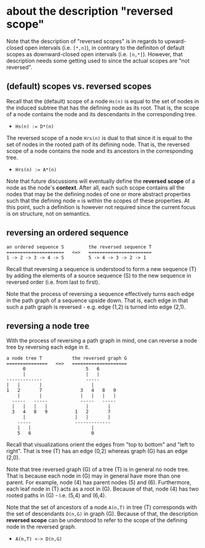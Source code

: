 
<!-- ======================================================================= -->
# about the description "reversed scope"

Note that the description of "reversed scopes" is in regards to upward-closed
open intervals (i.e. `[*,n]`), in contrary to the definiton of default scopes
as downward-closed open intervals (i.e. `[n,*]`). However, that description
needs some getting used to since the actual scopes are "not reversed".

<!-- ======================================================================= -->
## (default) scopes vs. reversed scopes

Recall that the (default) scope of a node `Hs(n)` is equal to the set of nodes
in the induced subtree that has the defining node as its root. That is, the
scope of a node contains the node and its descendants in the corresponding
tree.

* `Hs(n) := D*(n)`

The reversed scope of a node `Hrs(n)` is dual to that since it is equal to the
set of nodes in the rooted path of its defining node. That is, the reversed
scope of a node contains the node and its ancestors in the corresponding tree.

* `Hrs(n) := A*(n)`

Note that future discussions will eventually define the **reversed scope** of
a node as the node's **context**. After all, each such scope contains all the
nodes that may be the defining nodes of one or more abstract properties such
that the defining node `n` is within the scopes of these properties. At this
point, such a definition is however not required since the current focus is
on structure, not on semantics.

<!-- ======================================================================= -->
## reversing an ordered sequence

```
an ordered sequence S         the reversed sequence T
=====================   <=>   =======================
1 -> 2 -> 3 -> 4 -> 5         5 -> 4 -> 3 -> 2 -> 1
```

Recall that reversing a sequence is understood to form a new sequence (T) by
adding the elements of a source sequence (S) to the new sequence in reversed
order (i.e. from last to first).

Note that the process of reversing a sequence effectively turns each edge in
the path graph of a sequence upside down. That is, each edge in that such a
path graph is reversed - e.g. edge (1,2) is turned into edge (2,1).

<!-- ======================================================================= -->
## reversing a node tree

With the process of reversing a path graph in mind, one can reverse a node tree
by reversing each edge in it.

```
a node tree T           the reversed graph G
===============   <=>   ====================
      0                      5   6
      |                      |   |
-------------                -----
|   |       |                  |
1   2       7              3   4   8   9
    |       |              |   |   |   |
  -----   -----            -----   -----
  |   |   |   |              |       |
  3   4   8   9          1   2       7
      |                  |   |       |
    -----                -------------
    |   |                      |
    5   6                      0
```

Recall that visualizations orient the edges from "top to bottom" and "left to
right". That is tree (T) has an edge (0,2) whereas graph (G) has an edge (2,0).

Note that tree reversed graph (G) of a tree (T) is in general no node tree.
That is because each node in (G) may in general have more than one parent.
For example, node (4) has parent nodes (5) and (6). Furthermore, each leaf
node in (T) acts as a root in (G). Because of that, node (4) has two rooted
paths in (G) - i.e. (5,4) and (6,4).

Note that the set of ancestors of a node `A(n,T)` in tree (T) corresponds with
the set of descendants `D(n,G)` in graph (G). Because of that, the description
**reversed scope** can be understood to refer to the scope of the defining
node in the reversed graph.

* `A(n,T) <-> D(n,G)`

